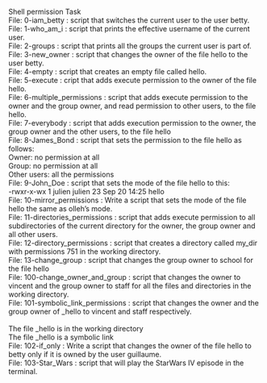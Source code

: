 Shell permission Task <br />
File: 0-iam_betty : script that switches the current user to the user betty.<br />
File: 1-who_am_i : script that prints the effective username of the current user.<br />
File: 2-groups : script that prints all the groups the current user is part of.<br />
File: 3-new_owner : script that changes the owner of the file hello to the user betty.<br />
File: 4-empty : script that creates an empty file called hello.<br />
File: 5-execute : cript that adds execute permission to the owner of the file hello.<br />
File: 6-multiple_permissions : script that adds execute permission to the owner and the group owner, and read permission to other users, to the file hello.<br />
File: 7-everybody : script that adds execution permission to the owner, the group owner and the other users, to the file hello<br />
File: 8-James_Bond : script that sets the permission to the file hello as follows:<br />
Owner: no permission at all<br />
Group: no permission at all<br />
Other users: all the permissions<br />
File: 9-John_Doe : script that sets the mode of the file hello to this:<br />
-rwxr-x-wx 1 julien julien 23 Sep 20 14:25 hello<br />
File: 10-mirror_permissions : Write a script that sets the mode of the file hello the same as olleh’s mode.<br />
File: 11-directories_permissions : script that adds execute permission to all subdirectories of the current directory for the owner, the group owner and all other users.<br />
File: 12-directory_permissions :  script that creates a directory called my_dir with permissions 751 in the working directory.<br />
File: 13-change_group : script that changes the group owner to school for the file hello<br />
File: 100-change_owner_and_group : script that changes the owner to vincent and the group owner to staff for all the files and directories in the working directory.<br />
File: 101-symbolic_link_permissions : script that changes the owner and the group owner of _hello to vincent and staff respectively.<br />
<br />
The file _hello is in the working directory<br />
The file _hello is a symbolic link<br />
File: 102-if_only : Write a script that changes the owner of the file hello to betty only if it is owned by the user guillaume.<br />
File: 103-Star_Wars :  script that will play the StarWars IV episode in the terminal.<br />